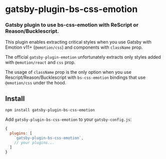 # gatsby-plugin-bs-css-emotion

### Gatsby plugin to use bs-css-emotion with ReScript or Reason/Bucklescript.

This plugin enables extracting critical styles when you use Gatsby with Emotion v11+ (`@emotion/css`) and components with `className` prop.

The official `gatsby-plugin-emotion` unfortunately extracts only styles added with `@emotion/react` and `css` prop.

The usage of `className` prop is the only option when you use Rescript/Reason/Bucklescript with `bs-css-emotion` bindings that use `@emotion/css` under the hood.

## Install

```
npm install gatsby-plugin-bs-css-emotion
```

Add `gatsby-plugin-bs-css-emotion` to your `gatsby-config.js`:

```js
{
  plugins: [
    `gatsby-plugin-bs-css-emotion`,
    // your plugins...
  ]
}
```
